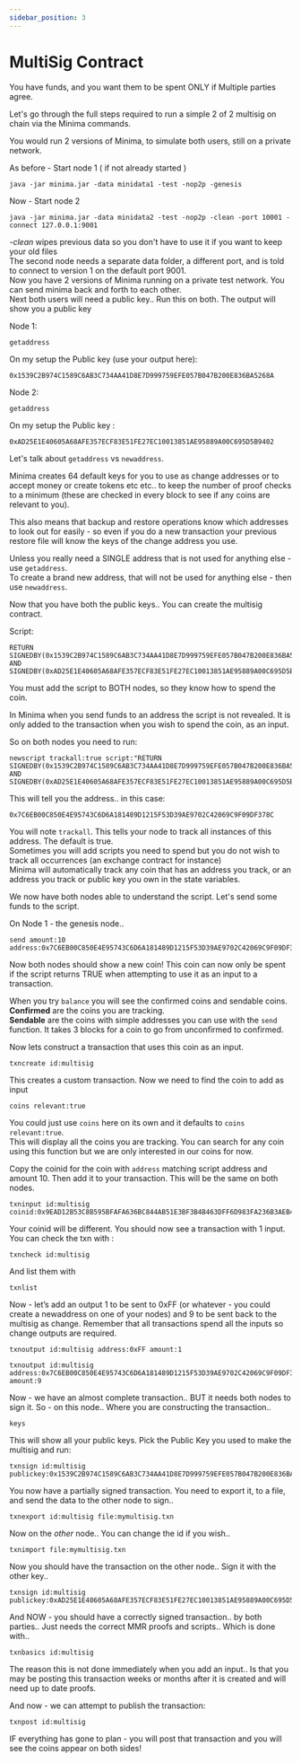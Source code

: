 ```yaml
---
sidebar_position: 3
---
```


# MultiSig Contract

You have funds, and you want them to be spent ONLY if Multiple parties agree.

Let's go through the full steps required to run a simple 2 of 2 multisig on chain via the Minima commands.

You would run 2 versions of Minima, to simulate both users, still on a private network.

As before - Start node 1 ( if not already started )
```
java -jar minima.jar -data minidata1 -test -nop2p -genesis
```
Now - Start node 2
~~~~
java -jar minima.jar -data minidata2 -test -nop2p -clean -port 10001 -connect 127.0.0.1:9001
~~~~

*-clean* wipes previous data so you don't have to use it if you want to keep your old files<br/>
The second node needs a separate data folder, a different port, and is told to connect to version 1 on the default port 9001.<br/>
Now you have 2 versions of Minima running on a private test network. You can send minima back and forth to each other.<br/>
Next both users will need a public key.. Run this on both. The output will show you a public key

Node 1:
~~~~
getaddress
~~~~
On my setup the Public key (use your output here): 
~~~~
0x1539C2B974C1589C6AB3C734AA41D8E7D999759EFE057B047B200E836BA5268A
~~~~
Node 2:
~~~~
getaddress
~~~~
On my setup the Public key : 
~~~~
0xAD25E1E40605A68AFE357ECF83E51FE27EC10013851AE95889A00C695D5B9402
~~~~
Let's talk about `getaddress` vs `newaddress`. <br/>

Minima creates 64 default keys for you to use as change addresses or to accept money or create tokens etc etc.. to keep the number of proof checks to a minimum (these are checked in every block to see if any coins are relevant to you).

This also means that backup and restore operations know which addresses to look out for easily - so even if you do a new transaction your previous restore file will know the keys of the change address you use. 

Unless you really need a SINGLE address that is not used for anything else - use `getaddress`. <br/>
To create a brand new address, that will not be used for anything else - then use `newaddress`.

Now that you have both the public keys.. You can create the multisig contract. 

Script:
~~~~
RETURN SIGNEDBY(0x1539C2B974C1589C6AB3C734AA41D8E7D999759EFE057B047B200E836BA5268A) AND SIGNEDBY(0xAD25E1E40605A68AFE357ECF83E51FE27EC10013851AE95889A00C695D5B9402)
~~~~

You must add the script to BOTH nodes, so they know how to spend the coin.

In Minima when you send funds to an address the script is not revealed. It is only added to the transaction when you wish to spend the coin, as an input.<br/>

So on both nodes you need to run:
~~~~
newscript trackall:true script:"RETURN SIGNEDBY(0x1539C2B974C1589C6AB3C734AA41D8E7D999759EFE057B047B200E836BA5268A) AND SIGNEDBY(0xAD25E1E40605A68AFE357ECF83E51FE27EC10013851AE95889A00C695D5B9402)"
~~~~
This will tell you the address.. in this case: 
~~~~
0x7C6EB00C850E4E95743C6D6A181489D1215F53D39AE9702C42069C9F09DF378C
~~~~
You will note `trackall`. This tells your node to track all instances of this address. The default is true. <br/>
Sometimes you will add scripts you need to spend but you do not wish to track all occurrences (an exchange contract for instance)<br/>
Minima will automatically track any coin that has an address you track, or an address you track or public key you own in the state variables.<br/>

We now have both nodes able to understand the script. Let's send some funds to the script.<br/>

On Node 1 - the genesis node..
~~~~
send amount:10 address:0x7C6EB00C850E4E95743C6D6A181489D1215F53D39AE9702C42069C9F09DF378C
~~~~
Now both nodes should show a new coin! This coin can now only be spent if the script returns TRUE when attempting to use it as an input to a transaction.

When you try `balance` you will see the confirmed coins and sendable coins. <br/>
**Confirmed** are the coins you are tracking.<br/>
**Sendable** are the coins with simple addresses you can use with the `send` function. It takes 3 blocks for a coin to go from unconfirmed to confirmed.

Now lets construct a transaction that uses this coin as an input.

~~~~
txncreate id:multisig
~~~~

This creates a custom transaction.
Now we need to find the coin to add as input

~~~~
coins relevant:true
~~~~

You could just use `coins` here on its own and it defaults to `coins relevant:true`.<br/>
This will display all the coins you are tracking. You can search for any coin using this function but we are only interested in our coins for now.<br/>

Copy the coinid for the coin with `address` matching script address and amount 10. Then add it to your transaction. This will be the same on both nodes.

~~~~
txninput id:multisig coinid:0x9EAD12B53C8B595BFAFA636BC844AB51E3BF3B4B463DFF6D983FA236B3AEB49F
~~~~

Your coinid will be different. You should now see a transaction with 1 input. You can check the txn with :

~~~~
txncheck id:multisig
~~~~

And list them with

~~~~
txnlist
~~~~

Now - let’s add an output
1 to be sent to 0xFF (or whatever - you could create a newaddress on one of your nodes) and 9 to be sent back to the multisig as change. Remember that all transactions spend all the inputs so change outputs are required.

~~~~
txnoutput id:multisig address:0xFF amount:1
~~~~

~~~~
txnoutput id:multisig address:0x7C6EB00C850E4E95743C6D6A181489D1215F53D39AE9702C42069C9F09DF378C amount:9
~~~~

Now - we have an almost complete transaction.. BUT it needs both nodes to sign it.
So - on this node.. Where you are constructing the transaction..

~~~~
keys
~~~~

This will show all your public keys. Pick the Public Key you used to make the multisig and run:

~~~~
txnsign id:multisig publickey:0x1539C2B974C1589C6AB3C734AA41D8E7D999759EFE057B047B200E836BA5268A
~~~~

You now have a partially signed transaction. You need to export it, to a file, and send the data to the other node to sign..

~~~~
txnexport id:multisig file:mymultisig.txn
~~~~

Now on the *other* node.. You can change the id if you wish..

~~~~
txnimport file:mymultisig.txn
~~~~

Now you should have the transaction on the other node.. Sign it with the other key..

~~~~
txnsign id:multisig publickey:0xAD25E1E40605A68AFE357ECF83E51FE27EC10013851AE95889A00C695D5B9402
~~~~

And NOW - you should have a correctly signed transaction.. by both parties.. Just needs the correct MMR proofs and scripts.. Which is done with..

~~~~
txnbasics id:multisig
~~~~

The reason this is not done immediately when you add an input.. Is that you may be posting this transaction weeks or months after it is created and will need up to date proofs.

And now - we can attempt to publish the transaction:

~~~~
txnpost id:multisig
~~~~

IF everything has gone to plan - you will post that transaction and you will see the coins appear on both sides!
